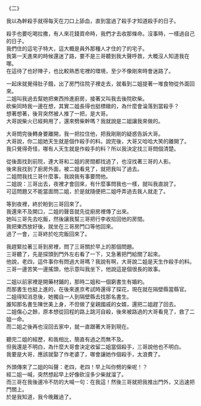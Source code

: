 《二》

我以為幹殺手就得每天在刀口上舔血，直到當過了殺手才知道殺手的日子。  

殺手也要吃喝拉撒，有人來花錢買命時，我們才去收那條命。沒事時，一樣過自己的日子。  
我們住的這宅子特大，這大概是員外那種人才住的了的宅子。  
我第一天進來的時候還迷了路，要不是三哥聽到我大聲呼救，大概沒人知道我在哪。  
在這待了也好陣子，也比較熟悉宅裡的環境，至少不像剛來時會迷路了。  

一起床就覺得肚子餓，出了房門往院子裡走去，就看到二姐提著一堆食物從外面回來。  
二姐叫我過去幫她把東西拎進廚房，接著又叫我去後院砍柴。  
砍柴同時我一邊在想，其實二姐長得也挺標緻的，為什麼會淪落到當殺手？  
想著想著，後背突然被人推了一把，是大哥。  
大哥說柴火已經夠用了，還來劈柴幹嗎？我就說是二姐讓我來做的。  

大哥問完後轉身要離開，我一把拉住他，把我剛剛的疑惑告訴大哥。  
大哥說，你二姐她天生就是個作殺手的料。說完後，大哥又哈哈大笑的離開了。  
我只覺得奇怪，哪有人天生就是作殺手的料？所以我決定找三哥問個清楚。  

從後面找到前院，連大哥和二姐的房間都找過了，也沒找著三哥的人影。  
後來我找到了廚房外面，被二姐看見了，就把我叫了過去。  
二姐問我找三哥什麼事，我說我有事要問他。  
二姐說：三哥出去，夜裡才會回來，有什麼事問我也一樣，就叫我直說了。  
可這問題又不能當面問二姐，於是就隨便把二姐呼弄過去我人就走了。  

等到夜裡，終於盼到三哥回來了。  
我還來不及開口，二姐的聲音就先從廚房裡傳了出來。  
她叫三哥先去吃飯，然後讓我幫三哥把行李收拾回他的房間。  
我把東西放好後，就坐在三哥房門口等他回來。  
過了一會，三哥終於吃完飯回來了。  

我趕緊拉著三哥到房裡，問了三哥關於早上的那個問題。  
三哥聽了，先是探頭到門外左右看了一下，又急著把門給關了起來。  
他說，老四，這件事你有問過大哥嗎？我說有啊，大哥說二姐是天生作殺手的料。  
三哥一邊苦笑一邊搖頭，他示意叫我坐下，他說這是個很長的故事。  

二姐以前家裡是開藥材鋪的，那時二姐和一個窮書生有婚約。  
而那書生也挺上進的，在後來進京考試時還得了探花，現在就在隔壁縣當縣官。  
二姐得知消息後，她獨自一人到隔壁縣去找那名書生。  
誰知那名書生陳世美上身，不但做了皇親國戚的女婿，還把二姐趕了回去。  
二姐傷心之餘，原本想從回程的路上跳河自殺，後來被路過的大哥看見了，救了二姐一命。  
而二姐之後再也沒回去家中，就一直跟著大哥到現在。  

聽完二姐的經歷，和我相比，簡直有過之而無不及。  
但我還是不明白，為什麼大哥會決定收留二姐當個殺手，三哥說他也不明白。  
我要是大哥，應該就娶了作老婆了，哪會讓她作個殺手，太浪費了。  

外頭傳來了二姐的叫聲：老四，老四！早上叫你劈的柴呢！？  
經二姐一喊，突然想起早上好像砍沒多少柴就溜了。  
而三哥在我後邊冷不防的大喊一句：在我這！然後三哥就把我推出門外，又迅速把門關上。  
於是我知道，我今晚難過了。  
